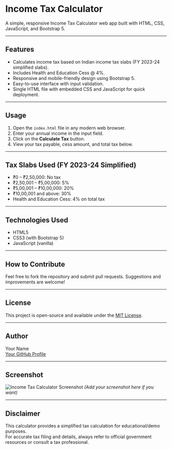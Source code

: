 # Income Tax Calculator

A simple, responsive Income Tax Calculator web app built with HTML, CSS, JavaScript, and Bootstrap 5.

---

## Features

- Calculates income tax based on Indian income tax slabs (FY 2023-24 simplified slabs).
- Includes Health and Education Cess @ 4%.
- Responsive and mobile-friendly design using Bootstrap 5.
- Easy-to-use interface with input validation.
- Single HTML file with embedded CSS and JavaScript for quick deployment.

---

## Usage

1. Open the `index.html` file in any modern web browser.
2. Enter your annual income in the input field.
3. Click on the **Calculate Tax** button.
4. View your tax payable, cess amount, and total tax below.

---

## Tax Slabs Used (FY 2023-24 Simplified)

- ₹0 – ₹2,50,000: No tax
- ₹2,50,001 – ₹5,00,000: 5%
- ₹5,00,001 – ₹10,00,000: 20%
- ₹10,00,001 and above: 30%
- Health and Education Cess: 4% on total tax

---

## Technologies Used

- HTML5
- CSS3 (with Bootstrap 5)
- JavaScript (vanilla)

---

## How to Contribute

Feel free to fork the repository and submit pull requests. Suggestions and improvements are welcome!

---

## License

This project is open-source and available under the [MIT License](LICENSE).

---

## Author

Your Name  
[Your GitHub Profile](https://github.com/yourusername)

---

## Screenshot

![Income Tax Calculator Screenshot](screenshot.png) *(Add your screenshot here if you want)*

---

## Disclaimer

This calculator provides a simplified tax calculation for educational/demo purposes.  
For accurate tax filing and details, always refer to official government resources or consult a tax professional.
